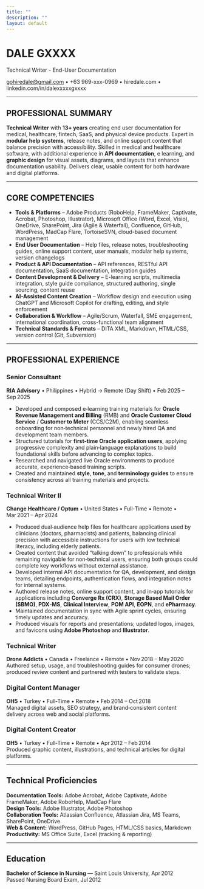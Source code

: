 ```yaml
---
title: ""
description: ""
layout: default
---
```

# DALE GXXXX  

Technical Writer - End-User Documentation

gohiredale@gmail.com • +63 969-xxx-0969 • hiredale.com • linkedin.com/in/dalexxxxxgxxxx

---

## PROFESSIONAL SUMMARY
**Technical Writer** with **13+ years** creating end user documentation for medical, healthcare, fintech, SaaS, and physical device products. Expert in **modular help systems**, release notes, and online support content that balance precision with accessibility. Skilled in medical and healthcare software, with additional experience in **API documentation**, e learning, and **graphic design** for visual assets, diagrams, and layouts that enhance documentation usability. Delivers clear, usable content for both hardware and digital platforms.

---

## CORE COMPETENCIES  
- **Tools & Platforms** – Adobe Products (RoboHelp, FrameMaker, Captivate, Acrobat, Photoshop, Illustrator), Microsoft Office (Word, Excel, Visio), OneDrive, SharePoint, Jira (Agile & Waterfall), Confluence, GitHub, WordPress, MadCap Flare, TortoiseSVN, cloud-based document management
- **End User Documentation** – Help files, release notes, troubleshooting guides, online support content, user manuals, modular help systems, version changelogs
- **Product & API Documentation** – API references, RESTful API documentation, SaaS documentation, integration guides
- **Content Development & Delivery** – E-learning scripts, multimedia integration, style guide compliance, structured authoring, single sourcing, content reuse
- **AI-Assisted Content Creation** – Workflow design and execution using ChatGPT and Microsoft Copilot for drafting, editing, and style enforcement
- **Collaboration & Workflow** – Agile/Scrum, Waterfall, SME engagement, international coordination, cross-functional team alignment
- **Technical Standards & Formats** – DITA XML, Markdown, HTML/CSS, version control (Git, Subversion)

---

## PROFESSIONAL EXPERIENCE  

### **Senior Consultant**  
**RIA Advisory** • Philippines • Hybrid → Remote (Day Shift) • Feb 2025 – Sep 2025  
- Developed and composed e‑learning training materials for **Oracle Revenue Management and Billing** (RMB) and **Oracle Customer Cloud Service** / **Customer to Meter** (CCS/C2M), enabling seamless onboarding for non‑technical personnel and newly hired QA and development team members.
- Structured tutorials for **first‑time Oracle application users**, applying progressive complexity and plain‑language explanations to build foundational skills before advancing to complex topics.
- Researched and navigated live Oracle environments to produce accurate, experience‑based training scripts.
- Created and maintained **style**, **tone**, and **terminology guides** to ensure consistency across all training materials and projects.

### **Technical Writer II**  
**Change Healthcare / Optum** • United States • Full‑Time • Remote • Mar 2021 – Apr 2024  
- Produced dual‑audience help files for healthcare applications used by clinicians (doctors, pharmacists) and patients, balancing clinical precision with accessible instructions for users with low technical literacy, including elderly patients.  
- Created content that avoided “talking down” to professionals while remaining navigable for non‑technical users, ensuring both groups could complete key workflows without external assistance.  
- Developed internal API documentation for QA, development, and design teams, detailing endpoints, authentication flows, and integration notes for internal systems.  
- Authored release notes, online support content, and in‑app tutorials for applications including **Converge Rx (CRX)**, **Storage Based Mail Order (SBMO)**, **PDX‑MS**, **Clinical Interview**, **POM API**, **EOPN**, and **ePharmacy**.  
- Maintained documentation in sync with Agile sprint cycles, ensuring timely updates and accuracy.  
- Produced visuals for reports and presentations; updated logos, images, and favicons using **Adobe Photoshop** and **Illustrator**.  

### **Technical Writer**  
**Drone Addicts** • Canada • Freelance • Remote • Nov 2018 – May 2020  
Authored setup, usage, and troubleshooting guides for consumer drones; produced review content and partnered with testers to validate steps.

### **Digital Content Manager**  
**OH5** • Turkey • Full‑Time • Remote • Feb 2014 – Oct 2018  
Managed digital assets, SEO strategy, and brand‑consistent content delivery across web and social platforms.

### **Digital Content Creator**  
**OH5** • Turkey • Full‑Time • Remote • Apr 2012 – Feb 2014  
Produced graphic content, illustrations, and technical articles for digital platforms.

---

## Technical Proficiencies  
**Documentation Tools:** Adobe Acrobat, Adobe Captivate, Adobe FrameMaker, Adobe RoboHelp, MadCap Flare  
**Design Tools:** Adobe Illustrator, Adobe Photoshop  
**Collaboration Tools:** Atlassian Confluence, Atlassian Jira, MS Teams, SharePoint, OneDrive  
**Web & Content:** WordPress, GitHub Pages, HTML/CSS basics, Markdown  
**Productivity:** MS Office Suite, Excel (tracking & reporting)  

---

## Education  
**Bachelor of Science in Nursing** — Saint Louis University, Apr 2012  
Passed Nursing Board Exam, Jul 2012  
